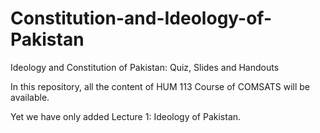# Constitution-and-Ideology-of-Pakistan
Ideology and Constitution of Pakistan: Quiz, Slides and Handouts

In this repository, all the content of HUM 113 Course of COMSATS will be available.

Yet we have only added Lecture 1: Ideology of Pakistan.
